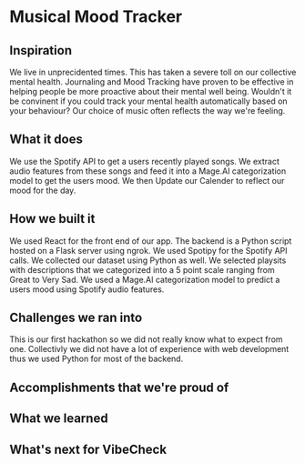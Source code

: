 # Musical Mood Tracker

## Inspiration
We live in unprecidented times. This has taken a severe toll on our collective mental health. Journaling and Mood Tracking have proven to be effective in helping people be more proactive about their mental well being. Wouldn't it be convinent if you could track your mental health automatically based on your behaviour? Our choice of music often reflects the way we're feeling.


## What it does
We use the Spotify API to get a users recently played songs. We extract audio features from these songs and feed it into a Mage.AI categorization model to get the users mood. We then Update our Calender to reflect our mood for the day.

## How we built it
We used React for the front end of our app. The backend is a Python script hosted on a Flask server using ngrok. We used Spotipy for the Spotify API calls. We collected our dataset using Python as well. We selected playsits with descriptions that we categorized into a 5 point scale ranging from Great to Very Sad. We used a Mage.AI categorization model to predict a users mood using Spotify audio features.

## Challenges we ran into
This is our first hackathon so we did not really know what to expect from one. Collectivly we did not have a lot of experience with web development thus we used Python for most of the backend. 


## Accomplishments that we're proud of


## What we learned

## What's next for VibeCheck
